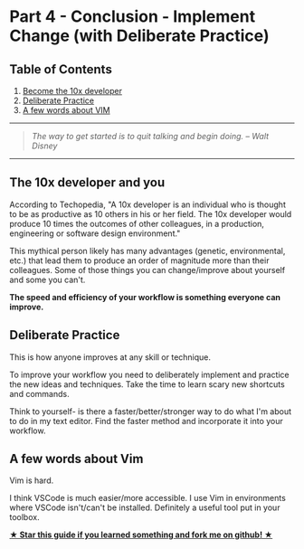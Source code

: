 # Part 4 - Conclusion - Implement Change (with Deliberate Practice)

## Table of Contents

1.  [Become the 10x developer](#become-the-10x-developer)
1.  [Deliberate Practice](#deliberate-practice)
1.  [A few words about VIM](#a-few-words-about-vim)

---

> _The way to get started is to quit talking and begin doing. – Walt Disney_

---

## The 10x developer and you

According to Techopedia, "A 10x developer is an individual who is thought to be as productive as 10 others in his or her field. The 10x developer would produce 10 times the outcomes of other colleagues, in a production, engineering or software design environment."

This mythical person likely has many advantages (genetic, environmental, etc.) that lead them to produce an order of magnitude more than their colleagues. Some of those things you can change/improve about yourself and some you can't.

**The speed and efficiency of your workflow is something everyone can improve.**

## Deliberate Practice

This is how anyone improves at any skill or technique.

To improve your workflow you need to deliberately implement and practice the new ideas and techniques. Take the time to learn scary new shortcuts and commands.

Think to yourself- is there a faster/better/stronger way to do what I'm about to do in my text editor. Find the faster method and incorporate it into your workflow.

## A few words about Vim

Vim is hard.

I think VSCode is much easier/more accessible. I use Vim in environments where VSCode isn't/can't be installed. Definitely a useful tool put in your toolbox.

[**★ Star this guide if you learned something and fork me on github! ★**](https://github.com/nvincenthill/streamlineyourworkflow/)
